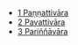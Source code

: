 
* [1 Paṇṇattivāra](/tipitaka/33Y3/1.md)
* [2 Pavattivāra](/tipitaka/33Y3/2.md)
* [3 Pariññāvāra](/tipitaka/33Y3/3.md)

